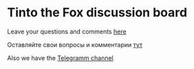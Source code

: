 # Tinto the Fox discussion board

Leave your questions and comments [here](https://github.com/JFixby/Tinto-Discussions/issues)

Оставляйте свои вопросы и комментарии [тут](https://github.com/JFixby/Tinto-Discussions/issues)

Also we have the [Telegramm channel](https://t.me/joinchat/AAAAAEHenPcS9umrPBAQ8g)
